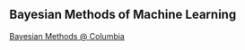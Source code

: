 ## Bayesian Methods of Machine Learning
[Bayesian Methods @ Columbia](http://www.columbia.edu/~jwp2128/Teaching/E6720/BayesianModelsMachineLearning2016.pdf)